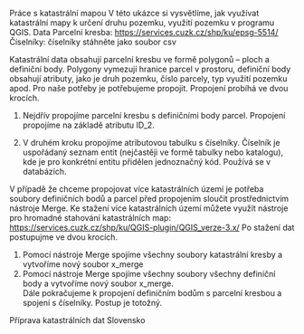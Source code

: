 Práce s katastrální mapou 
V této ukázce si vysvětlíme, jak využívat katastrální mapy k určení druhu pozemku, využití pozemku v programu QGIS. 
Data 
Parcelní kresba: https://services.cuzk.cz/shp/ku/epsg-5514/
Číselníky: číselníky stáhněte jako soubor csv

Katastrální data obsahují parcelní kresbu ve formě polygonů – ploch a definiční body. Polygony vymezují hranice parcel v prostoru, definiční body obsahují atributy, jako je druh pozemku, číslo parcely, typ využití pozemku apod.  Pro naše potřeby je potřebujeme propojit. Propojení probíhá ve dvou krocích. 
1.	Nejdřív propojíme parcelní kresbu s definičními body parcel. Propojení propojíme na základě atributu ID_2. 

2.	V druhém kroku propojíme atributovou tabulku s číselníky. Číselník je uspořádaný seznam entit (nejčastěji ve formě tabulky nebo katalogu), kde je pro konkrétní entitu přidělen jednoznačný kód. Používá se v databázích. 

V případě že chceme propojovat více katastrálních území je potřeba soubory definičních bodů a parcel před propojením sloučit prostřednictvím nástroje Merge. Ke stažení více katastrálních území můžete využít nástroje pro hromadné stahování katastrálních map: https://services.cuzk.cz/shp/ku/QGIS-plugin/QGIS_verze-3.x/
Po stažení dat postupujme ve dvou krocích. 
1.	Pomocí nástroje Merge spojíme všechny soubory katastrální kresby a vytvoříme nový soubor x_merge
2.	Pomocí nástroje Merge spojíme všechny soubory všechny definiční body a vytvoříme nový soubor x_merge.  
Dále pokračujeme k propojení definičním bodům s parcelní kresbou a spojení s číselníky. Postup je totožný.  

Příprava katastrálních dat Slovensko









